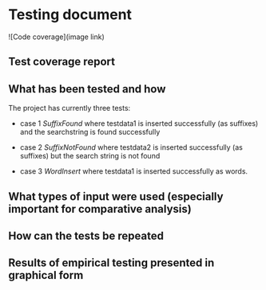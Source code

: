  # Testing document

![Code coverage](image link)

## Test coverage report 

## What has been tested and how

The project has currently three tests:

- case 1  *SuffixFound* where testdata1 is inserted successfully (as suffixes) and the searchstring is found successfully

-  case 2  *SuffixNotFound* where testdata2 is inserted successfully (as suffixes) but the search string is not found

- case 3 *WordInsert* where testdata1 is inserted successfully as words. 


## What types of input were used (especially important for comparative analysis)


## How can the tests be repeated


## Results of empirical testing presented in graphical form




